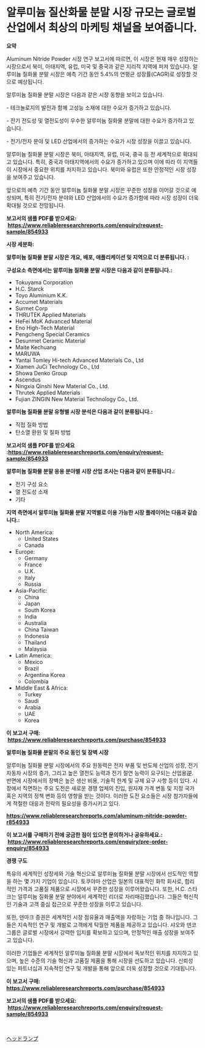 <p><h1>알루미늄 질산화물 분말 시장 규모는 글로벌 산업에서 최상의 마케팅 채널을 보여줍니다.</h1></p><p><strong>요약</strong></p>
<p><p>Aluminum Nitride Powder 시장 연구 보고서에 따르면, 이 시장은 현재 매우 성장하는 시장으로서 북미, 아태지역, 유럽, 미국 및 중국과 같은 지리적 지역에 퍼져 있습니다. 알루미늄 질화물 분말 시장은 예측 기간 동안 5.4%의 연평균 성장률(CAGR)로 성장할 것으로 예상됩니다.</p><p>알루미늄 질화물 분말 시장은 다음과 같은 시장 동향을 보이고 있습니다.</p><p>- 테크놀로지의 발전과 함께 고성능 소재에 대한 수요가 증가하고 있습니다.</p><p>- 전기 전도성 및 열전도성이 우수한 알루미늄 질화물 분말에 대한 수요가 증가하고 있습니다.</p><p>- 전기/전자 분야 및 LED 산업에서의 증가하는 수요가 시장 성장을 이끌고 있습니다.</p><p>알루미늄 질화물 분말 시장은 북미, 아태지역, 유럽, 미국, 중국 등 전 세계적으로 확대되고 있습니다. 특히, 중국과 아태지역에서의 수요가 증가하고 있으며 이에 따라 이 지역들이 시장에서 중요한 위치를 차지하고 있습니다. 북미와 유럽은 또한 안정적인 시장 성장을 보여주고 있습니다.</p><p>앞으로의 예측 기간 동안 알루미늄 질화물 분말 시장은 꾸준한 성장을 이어갈 것으로 예상되며, 특히 전기/전자 분야와 LED 산업에서의 수요가 증가함에 따라 시장 성장이 더욱 확대될 것으로 전망됩니다.</p></p>
<p><strong>보고서의 샘플 PDF를 받으세요: &nbsp;<a href="https://www.reliableresearchreports.com/enquiry/request-sample/854933">https://www.reliableresearchreports.com/enquiry/request-sample/854933</a></strong></p>
<p><strong>시장 세분화:</strong></p>
<p><strong> 알루미늄 질화물 분말 시장은 개요, 배포, 애플리케이션 및 지역으로 더 분류됩니다. :</strong></p>
<p><strong>구성요소 측면에서는 알루미늄 질화물 분말 시장은 다음과 같이 분류됩니다.:</strong></p>
<p><ul><li>Tokuyama Corporation</li><li>H.C. Starck</li><li>Toyo Aluminium K.K.</li><li>Accumet Materials</li><li>Surmet Corp</li><li>THRUTEK Applied Materials</li><li>HeFei MoK Advanced Material</li><li>Eno High-Tech Material</li><li>Pengcheng Special Ceramics</li><li>Desunmet Ceramic Material</li><li>Maite Kechuang</li><li>MARUWA</li><li>Yantai Tomley Hi-tech Advanced Materials Co., Ltd</li><li>Xiamen JuCi Technology Co., Ltd</li><li>Showa Denko Group</li><li>Ascendus</li><li>Ningxia Qinshi New Material Co., Ltd.</li><li>Thrutek Applied Materials</li><li>Fujian ZINGIN New Material Technology Co., Ltd.</li></ul></p>
<p><strong> 알루미늄 질화물 분말 유형별 시장 분석은 다음과 같이 분류됩니다.:</strong></p>
<p><ul><li>직접 질화 방법</li><li>탄소열 환원 및 질화 방법</li></ul></p>
<p><strong>보고서의 샘플 PDF를 받으세요 :<a href="https://www.reliableresearchreports.com/enquiry/request-sample/854933">https://www.reliableresearchreports.com/enquiry/request-sample/854933</a></strong></p>
<p><strong> 알루미늄 질화물 분말 응용 분야별 시장 산업 조사는 다음과 같이 분류됩니다.:</strong></p>
<p><ul><li>전기 구성 요소</li><li>열 전도성 소재</li><li>기타</li></ul></p>
<p><strong>지역 측면에서 알루미늄 질화물 분말 지역별로 이용 가능한 시장 플레이어는 다음과 같습니다.:</strong></p>
<p><ul>
    <li>
        North America:
        <ul>
            <li>United States</li>
            <li>Canada</li>
        </ul>
    </li>
    <li>
        Europe:
        <ul>
            <li>Germany</li>
            <li>France</li>
            <li>U.K.</li>
            <li>Italy</li>
            <li>Russia</li>
        </ul>
    </li>
    <li>
        Asia-Pacific:
        <ul>
            <li>China</li>
            <li>Japan</li>
            <li>South Korea</li>
            <li>India</li>
            <li>Australia</li>
            <li>China Taiwan</li>
            <li>Indonesia</li>
            <li>Thailand</li>
            <li>Malaysia</li>
        </ul>
    </li>
    <li>
        Latin America:
        <ul>
            <li>Mexico</li>
            <li>Brazil</li>
            <li>Argentina Korea</li>
            <li>Colombia</li>
        </ul>
    </li>
    <li>
        Middle East & Africa:
        <ul>
            <li>Turkey</li>
            <li>Saudi</li>
            <li>Arabia</li>
            <li>UAE</li>
            <li>Korea</li>
        </ul>
    </li>
    </ul></p>
<p><strong>이 보고서 구매: &nbsp;<a href="https://www.reliableresearchreports.com/purchase/854933">https://www.reliableresearchreports.com/purchase/854933</a></strong></p>
<p><strong>알루미늄 질화물 분말의 주요 동인 및 장벽 시장</strong></p>
<p><p>알루미늄 질화물 분말 시장에서의 주요 원동력은 전자 부품 및 반도체 산업의 성장, 전기 자동차 시장의 증가, 그리고 높은 열전도 능력과 전기 절연 능력이 요구되는 산업용逆. 반면에 시장에서의 장벽은 높은 생산 비용, 기술적 한계 및 규제 요구 사항 등이 있다. 시장에서 직면하는 주요 도전은 새로운 경쟁 업체의 진입, 원자재 가격 변동 및 지정 국가 혹은 지역의 정책 변화 등의 영향을 받는 것이다. 이러한 도전 요소들은 시장 참가자들에게 적절한 대응과 전략의 필요성을 증가시키고 있다.</p></p>
<p><strong><a href="https://www.reliableresearchreports.com/aluminum-nitride-powder-r854933">https://www.reliableresearchreports.com/aluminum-nitride-powder-r854933</a></strong></p>
<p><strong>이 보고서를 구매하기 전에 궁금한 점이 있으면 문의하거나 공유하세요.: &nbsp;<a href="https://www.reliableresearchreports.com/enquiry/pre-order-enquiry/854933">https://www.reliableresearchreports.com/enquiry/pre-order-enquiry/854933</a></strong></p>
<p><strong>경쟁 구도</strong></p>
<p><p>특유의 세계적인 성장세와 기술 혁신으로 알루미늄 질화물 분말 시장에서 선도적인 역할을 하는 몇 가지 기업이 있습니다. 토쿠야마 산업은 일본의 대표적인 화학 회사로, 합리적인 가격과 고품질 제품으로 시장에서 꾸준한 성장을 이루어왔습니다. 또한, H.C. 스타크는 알루미늄 질화물 분말 분야에서 세계적인 리더로 자리매김했습니다. 그들은 혁신적인 기술과 고객 중심 접근으로 꾸준한 성장을 이루고 있습니다.</p><p>또한, 덴마크 증권은 세계적인 시장 점유율과 매출액을 자랑하는 기업 중 하나입니다. 그들은 지속적인 연구 및 개발로 고객에게 탁월한 제품을 제공하고 있습니다. 샤오와 덴코 그룹은 글로벌 시장에서 강력한 입지를 확보하고 있으며, 안정적인 매출 성장을 보여주고 있습니다.</p><p>이러한 기업들은 세계적인 알루미늄 질화물 분말 시장에서 독보적인 위치를 차지하고 있으며, 높은 수준의 기술 혁신과 고품질 제품을 통해 시장을 선도하고 있습니다. 신뢰성 있는 파트너십과 지속적인 연구 및 개발을 통해 앞으로 더욱 성장할 것으로 기대됩니다.</p></p>
<p><strong>이 보고서 구매: &nbsp; <a href="https://www.reliableresearchreports.com/purchase/854933">https://www.reliableresearchreports.com/purchase/854933</a></strong></p>
<p><strong>보고서의 샘플 PDF를 받으세요: &nbsp;<a href="https://www.reliableresearchreports.com/enquiry/request-sample/854933">https://www.reliableresearchreports.com/enquiry/request-sample/854933</a></strong><strong></strong></p>
<p>&nbsp;</p>
<p><p><a href="https://github.com/roulaayoub-saad/Market-Research-Report-List-1/blob/main/413263617888.md">ヘッドランプ</a></p></p>